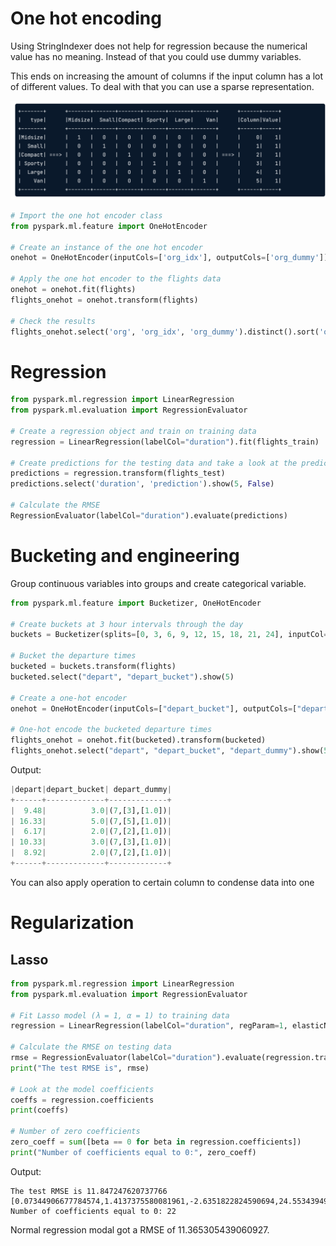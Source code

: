 # One hot encoding

Using StringIndexer does not help for regression because the numerical value has no meaning. Instead of that you could use dummy variables. 

This ends on increasing the amount of columns if the input column has a lot of different values. To deal with that you can use a sparse representation.

![Sparse Representation](./assets/sparse-representation.png)

```python 
# Import the one hot encoder class
from pyspark.ml.feature import OneHotEncoder

# Create an instance of the one hot encoder
onehot = OneHotEncoder(inputCols=['org_idx'], outputCols=['org_dummy'])

# Apply the one hot encoder to the flights data
onehot = onehot.fit(flights)
flights_onehot = onehot.transform(flights)

# Check the results
flights_onehot.select('org', 'org_idx', 'org_dummy').distinct().sort('org_idx').show()
```

# Regression

```python 
from pyspark.ml.regression import LinearRegression
from pyspark.ml.evaluation import RegressionEvaluator

# Create a regression object and train on training data
regression = LinearRegression(labelCol="duration").fit(flights_train)

# Create predictions for the testing data and take a look at the predictions
predictions = regression.transform(flights_test)
predictions.select('duration', 'prediction').show(5, False)

# Calculate the RMSE
RegressionEvaluator(labelCol="duration").evaluate(predictions)
```

# Bucketing and engineering

Group continuous variables into groups and create categorical variable. 

```python 
from pyspark.ml.feature import Bucketizer, OneHotEncoder

# Create buckets at 3 hour intervals through the day
buckets = Bucketizer(splits=[0, 3, 6, 9, 12, 15, 18, 21, 24], inputCol="depart", outputCol="depart_bucket")

# Bucket the departure times
bucketed = buckets.transform(flights)
bucketed.select("depart", "depart_bucket").show(5)

# Create a one-hot encoder
onehot = OneHotEncoder(inputCols=["depart_bucket"], outputCols=["depart_dummy"])

# One-hot encode the bucketed departure times
flights_onehot = onehot.fit(bucketed).transform(bucketed)
flights_onehot.select("depart", "depart_bucket", "depart_dummy").show(5)
```

Output: 

```python 
|depart|depart_bucket| depart_dummy|
+------+-------------+-------------+
|  9.48|          3.0|(7,[3],[1.0])|
| 16.33|          5.0|(7,[5],[1.0])|
|  6.17|          2.0|(7,[2],[1.0])|
| 10.33|          3.0|(7,[3],[1.0])|
|  8.92|          2.0|(7,[2],[1.0])|
+------+-------------+-------------+
```

You can also apply operation to certain column to condense data into one 

# Regularization

## Lasso

```python 
from pyspark.ml.regression import LinearRegression
from pyspark.ml.evaluation import RegressionEvaluator

# Fit Lasso model (λ = 1, α = 1) to training data
regression = LinearRegression(labelCol="duration", regParam=1, elasticNetParam=1).fit(flights_train)

# Calculate the RMSE on testing data
rmse = RegressionEvaluator(labelCol="duration").evaluate(regression.transform(flights_test))
print("The test RMSE is", rmse)

# Look at the model coefficients
coeffs = regression.coefficients
print(coeffs)

# Number of zero coefficients
zero_coeff = sum([beta == 0 for beta in regression.coefficients])
print("Number of coefficients equal to 0:", zero_coeff)
```

Output: 

```shell
The test RMSE is 11.847247620737766
[0.07344906677784574,1.4137375580081961,-2.6351822824590694,24.553439498948325,17.75959505190589,-5.839936949637352,-3.4762916785809956,-17.899747838796426,0.0,0.0,0.0,0.0,0.0,0.6335877870029832,0.46819806830962624,0.0,0.0,0.0,0.0,0.0,0.0,0.0,0.0,0.0,0.0,0.0,0.0,0.0,0.0,0.0,0.0,0.0]
Number of coefficients equal to 0: 22
```

Normal regression modal got a RMSE of  11.365305439060927.